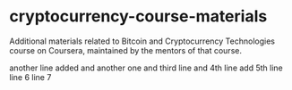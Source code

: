 # cryptocurrency-course-materials
Additional materials related to Bitcoin and Cryptocurrency Technologies course on Coursera, maintained by the mentors of that course.

another line added
and another one
and third line
and 4th line
add 5th line
line 6
line 7